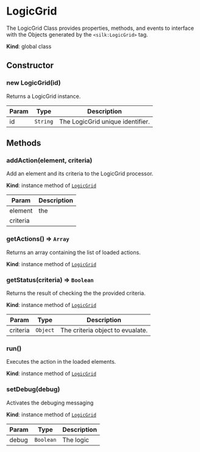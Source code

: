 # LogicGrid
 The LogicGrid Class provides properties, methods, and events to interface with the Objects generated by the ```<silk:LogicGrid>``` tag.

**Kind**: global class  


## Constructor
 <a name="_new"></a>

### new LogicGrid(id)
Returns a LogicGrid instance.


| Param | Type | Description |
| --- | --- | --- |
| id | <code>String</code> | The LogicGrid unique identifier. |

## Methods
 <a name="+addAction"></a>

### addAction(element, criteria)
Add an element and its criteria to the LogicGrid processor.

**Kind**: instance method of [<code>LogicGrid</code>](#LogicGrid)  

| Param | Description |
| --- | --- |
| element | the |
| criteria |  |

<a name="LogicGrid+getActions"></a>

### getActions() ⇒ <code>Array</code>
Returns an array containing the list of loaded actions.

**Kind**: instance method of [<code>LogicGrid</code>](#LogicGrid)  
<a name="LogicGrid+getStatus"></a>

### getStatus(criteria) ⇒ <code>Boolean</code>
Returns the result of checking the the provided criteria.

**Kind**: instance method of [<code>LogicGrid</code>](#LogicGrid)  

| Param | Type | Description |
| --- | --- | --- |
| criteria | <code>Object</code> | The criteria object to evualate. |

<a name="LogicGrid+run"></a>

### run()
Executes the action in the loaded elements.

**Kind**: instance method of [<code>LogicGrid</code>](#LogicGrid)  
<a name="LogicGrid+setDebug"></a>

### setDebug(debug)
Activates the debuging messaging

**Kind**: instance method of [<code>LogicGrid</code>](#LogicGrid)  

| Param | Type | Description |
| --- | --- | --- |
| debug | <code>Boolean</code> | The logic |


